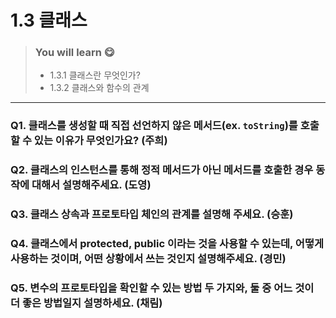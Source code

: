 # 1.3 클래스

> ### You will learn 😋
>- 1.3.1 클래스란 무엇인가?
>- 1.3.2 클래스와 함수의 관계

---

### Q1. 클래스를 생성할 때 직접 선언하지 않은 메서드(ex. `toString`)를 호출할 수 있는 이유가 무엇인가요? (주희)
### Q2. 클래스의 인스턴스를 통해 정적 메서드가 아닌 메서드를 호출한 경우 동작에 대해서 설명해주세요. (도영)
### Q3. 클래스 상속과 프로토타입 체인의 관계를 설명해 주세요. (승훈)
### Q4. 클래스에서 protected, public 이라는 것을 사용할 수 있는데, 어떻게 사용하는 것이며, 어떤 상황에서 쓰는 것인지 설명해주세요. (경민)
### Q5. 변수의 프로토타입을 확인할 수 있는 방법 두 가지와, 둘 중 어느 것이 더 좋은 방법일지 설명하세요. (채림)